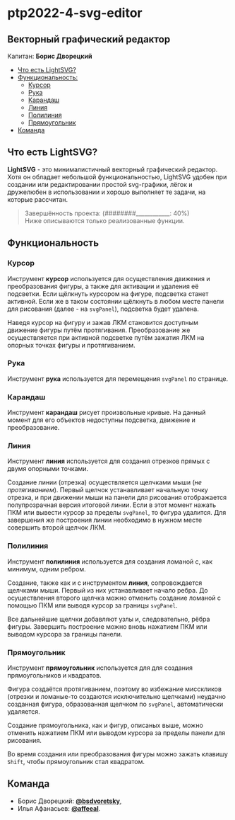 # ptp2022-4-svg-editor
## Векторный графический редактор
Капитан: **Борис Дворецкий**

- [Что есть LightSVG?](#что-есть-lightsvg)
- [Функциональность:](#функциональность)
  - [Курсор](#курсор)
  - [Рука](#рука)
  - [Карандаш](#карандаш)
  - [Линия](#линия)
  - [Полилиния](#полилиния)
  - [Прямоугольник](#прямоугольник)
- [Команда](#команда)

## Что есть LightSVG?

**LightSVG** - это минималистичный векторный графический редактор. Хотя он обладает небольшой функциональностью, LightSVG удобен при создании или редактировании простой svg-графики, лёгок и дружелюбен в использовании и хорошо выполняет те задачи, на которые рассчитан.

> Завершённость проекта: (########____________: 40%) <br/>
  Ниже описываются только реализованные функции.

## Функциональность

### Курсор

Инструмент **курсор** используется для осуществления движения и преобразования фигуры, а также для активации и удаления её подсветки. Если щёлкнуть курсором на фигуре, подсветка станет активной. Если же в таком состоянии щёлкнуть в любом месте панели для рисования (далее - на `svgPanel`), подсветка будет удалена.

Наведя курсор на фигуру и зажав ЛКМ становится доступным движение фигуры путём протягивания. Преобразование же осуществляется при активной подсветке путём зажатия ЛКМ на опорных точках фигуры и протягиванием.

### Рука

Инструмент **рука** используется для перемещения `svgPanel` по странице.

### Карандаш

Инструмент **карандаш** рисует произвольные кривые. На данный момент для его объектов недоступны подсветка, движение и преобразование.

### Линия

Инструмент **линия** используется для создания отрезков прямых с двумя опорными точками.

Создание линии (отрезка) осуществляется щелчками мыши (_не протягиванием_). Первый щелчок устанавливает начальную точку отрезка, и при движении мыши на панели для рисования отображается полупрозрачная версия итоговой линии. Если в этот момент нажать ПКМ или вывести курсор за пределы `svgPanel`, то фигура удалится. Для завершения же построения линии необходимо в нужном месте совершить второй щелчок ЛКМ.

### Полилиния

Инструмент **полилиния** используется для создания ломаной с, как минимум, одним ребром.

Создание, также как и с инструментом **линия**, сопровождается щелчками мыши. Первый из них устанавливает начало ребра. До осуществления второго щелчка можно отменить создание ломаной с помощью ПКМ или выводя курсор за границы `svgPanel`. 

Все дальнейшие щелчки добавляют узлы и, следовательно, рёбра фигуры. Завершить построение можно вновь нажатием ПКМ или выводом курсора за границы панели. 

### Прямоугольник

Инструмент **прямоугольник** используется для для создания прямоугольников и квадратов.

Фигура создаётся протягиванием, поэтому во избежание мисскликов (отрезки и ломаные-то создаются исключительно щелчками) неудачно созданная фигура, образованная щелчком по `svgPanel`, автоматически удаляется.

Создание прямоугольника, как и фигур, описаных выше, можно отменить нажатием ПКМ или выводом курсора за пределы панели для рисования.

Во время создания или преобразования фигуры можно зажать клавишу `Shift`, чтобы прямоугольник стал квадратом.

## Команда
- Борис Дворецкий: **[@bsdvoretsky](https://github.com/bsdvoretsky)**,
- Илья Афанасьев: **[@affeeal](https://github.com/affeeal)**.
